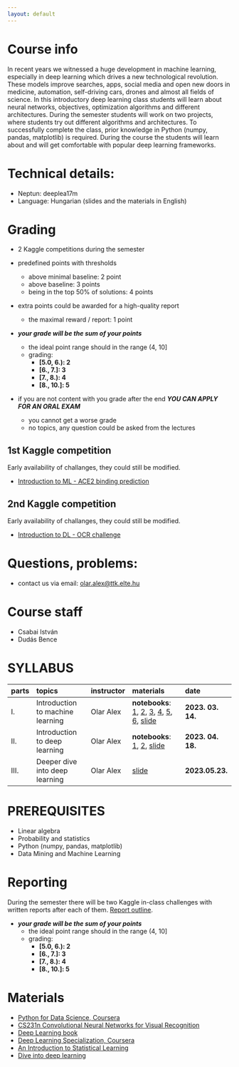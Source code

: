 ```yaml
---
layout: default
---
```


# Course info

In recent years we witnessed a huge development in machine learning, especially in deep learning which drives a new technological revolution. These models improve searches, apps, social media and open new doors in medicine, automation, self-driving cars, drones and almost all fields of science. In this introductory deep learning class students will learn about neural networks, objectives, optimization algorithms and different architectures. During the semester students will work on two projects, where students try out different algorithms and architectures. To successfully complete the class, prior knowledge in Python (numpy, pandas, matplotlib) is required. During the course the students will learn about and will get comfortable with popular deep learning frameworks.

# Technical details:
- Neptun: deeplea17m
- Language: Hungarian (slides and the materials in English)

# Grading

* 2 Kaggle competitions during the semester
* predefined points with thresholds
    * above minimal baseline: 2 point
    * above baseline: 3 points
    * being in the top 50% of solutions: 4 points 
* extra points could be awarded for a high-quality report
    * the maximal reward / report: 1 point
* ***your grade will be the sum of your points***
    * the ideal point range should in the range (4, 10]
    * grading:
        * **[5.0, 6.): 2**
        * **[6., 7.]: 3**
        * **[7., 8.): 4**
        * **[8., 10.]: 5**

* if you are not content with you grade after the end ***YOU CAN APPLY FOR AN ORAL EXAM***
    * you cannot get a worse grade
    * no topics, any question could be asked from the lectures

## 1st Kaggle competition

Early availability of challanges, they could still be modified.

* [Introduction to ML - ACE2 binding prediction](https://www.kaggle.com/t/5b9b51058c494f0d965238da16af8f40)

## 2nd Kaggle competition

Early availability of challanges, they could still be modified.

* [Introduction to DL - OCR challenge](https://www.kaggle.com/t/7ab2c7c969f84ccdba22cbbf1d86a7aa)

# Questions, problems:

- contact us via email: olar.alex@ttk.elte.hu

# Course staff
 - Csabai István
 - Dudás Bence
 
# SYLLABUS

| parts        | topics          | instructor | materials | date |
|:-------------|:------------------|:------|:------|:------|
|  I. | Introduction to machine learning                   | Olar Alex | **notebooks**: [1](http://patbaa.web.elte.hu/physdm/code_examples/01_SOLVED_EDA.html), [2](https://gist.github.com/qbeer/a43b741b36091a974c45e0dc80652d90), [3](https://gist.github.com/udvzol/63f79c574a88500480846805e9681af5#file-lab03-ipynb), [4](https://gist.github.com/bedohazizsolt/012243a6997ca3cf4f3768299da5f74e), [5](https://gist.github.com/qbeer/9a831895cf4c81683eafebc398592731), [6](https://qbeer.github.io/assets/static/regression), [slide](https://docs.google.com/presentation/d/1NkD2Lv5exSOfGzJbxzWHweddV0abCC9o/edit?usp=sharing&ouid=113919100217127339445&rtpof=true&sd=true) | **2023. 03. 14.** |
| II. | Introduction to deep learning | Olar Alex | **notebooks**: [1](https://colab.research.google.com/drive/13_Ru7Ijh5teOSnK59vTTeDfJQd8OwGyi?usp=sharing), [2](https://colab.research.google.com/drive/1fr_B2HQOMVEoSb51gEqGtl8xK_huI8aQ?usp=sharing), [slide](https://docs.google.com/presentation/d/1q10ND_5P4FBJ04lrfYxdtrQJV2bLcqTI/edit?usp=sharing&ouid=113919100217127339445&rtpof=true&sd=true) | **2023. 04. 18.** |
| III. | Deeper dive into deep learning | Olar Alex  | [slide](https://docs.google.com/presentation/d/1DkfFHfOR6lRXof8reWyiP0QSVDA3WKrQ/edit?usp=sharing&ouid=113919100217127339445&rtpof=true&sd=true) | **2023.05.23.** |

# PREREQUISITES
 - Linear algebra
 - Probability and statistics
 - Python (numpy, pandas, matplotlib)
 - Data Mining and Machine Learning

# Reporting
During the semester there will be two Kaggle in-class challenges with written reports after each of them. [Report outline](https://docs.google.com/document/d/1GCK_Ohs5fwb0ewYXgbu3nOxVj_ICbAsDqkZERDd0rAk/edit?usp=sharing).

* ***your grade will be the sum of your points***
    * the ideal point range should in the range (4, 10]
    * grading:
        * **[5.0, 6.): 2**
        * **[6., 7.]: 3**
        * **[7., 8.): 4**
        * **[8., 10.]: 5**

# Materials
 - [Python for Data Science, Coursera](https://www.coursera.org/learn/python-for-applied-data-science)
 - [CS231n Convolutional Neural Networks for Visual Recognition](http://cs231n.stanford.edu/)
 - [Deep Learning book](http://www.deeplearningbook.org/)
 - [Deep Learning Specialization, Coursera](https://www.coursera.org/specializations/deep-learning)
 - [An Introduction to Statistical Learning](http://www-bcf.usc.edu/~gareth/ISL/)
 - [Dive into deep learning](https://d2l.ai)

